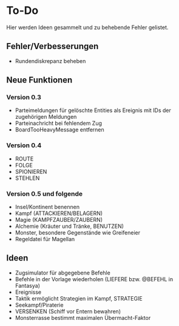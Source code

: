 # To-Do

Hier werden Ideen gesammelt und zu behebende Fehler gelistet.

## Fehler/Verbesserungen

- Rundendiskrepanz beheben

## Neue Funktionen

### Version 0.3

- Parteimeldungen für gelöschte Entities als Ereignis mit IDs der zugehörigen
  Meldungen
- Parteinachricht bei fehlendem Zug
- BoardTooHeavyMessage entfernen
  
### Version 0.4

- ROUTE
- FOLGE
- SPIONIEREN
- STEHLEN

### Version 0.5 und folgende

- Insel/Kontinent benennen
- Kampf (ATTACKIEREN/BELAGERN)
- Magie (KAMPFZAUBER/ZAUBERN)
- Alchemie (Kräuter und Tränke, BENUTZEN)
- Monster, besondere Gegenstände wie Greifeneier
- Regeldatei für Magellan

## Ideen

- Zugsimulator für abgegebene Befehle
- Befehle in der Vorlage wiederholen (LIEFERE bzw. @BEFEHL in Fantasya)
- Ereignisse
- Taktik ermöglicht Strategien im Kampf, STRATEGIE
- Seekampf/Piraterie
- VERSENKEN (Schiff vor Entern bewahren)
- Monsterrasse bestimmt maximalen Übermacht-Faktor
